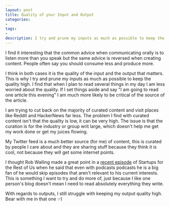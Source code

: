 ```yaml
---
layout: post
title: Quality of your Input and Output
categories:
- 
tags:
- 
description: I try and prune my inputs as much as possible to keep the quality high.
---
```


I find it interesting that the common advice when communicating orally is to listen more than you speak but the same advice is reversed when creating content. People often say you should consume less and produce more.

I think in both cases it is the quality of the input and the output that matters. This is why I try and prune my inputs as much as possible to keep the quality high. I find that when I plan to read several things in my day I am less worried about the quality. If I set things aside and say "I am going to read one article this evening" I am much more likely to be critical of the source of the article.

I am trying to cut back on the majority of curated content and visit places like Reddit and HackerNews far less. The problem I find with curated content isn't that the quality is low, it can be very high. The issue is that the curation is for the industry or group writ large, which doesn't help me get my work done or get my juices flowing.

My Twitter feed is a much better source (for me) of content, this is curated by people I care about and they are sharing stuff because they think it is cool, not because they will get some internet points.

I thought Rob Walling made a great point in a [recent episode](http://www.startupsfortherestofus.com/episodes/episode-240-podcasts-for-startup-founders) of Startups for the Rest of Us when he said that even with podcasts podcasts he is a big fan of he would skip episodes that aren't relevant to his current interests. This is something I want to try and do more of, just because I like one person's blog doesn't mean I need to read absolutely everything they write.

With regards to outputs, I still struggle with keeping my output quality high. Bear with me in that one :-)